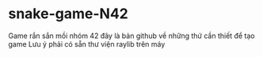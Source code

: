 # snake-game-N42
Game rắn sắn mồi nhóm 42
đây là bản github về những thứ cần thiết để tạo game
Lưu ý phải có sẵn thư viện raylib trên máy
